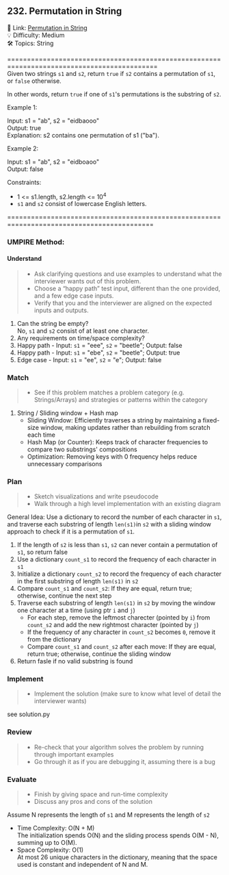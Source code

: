 ## 232. Permutation in String
🔗 Link: [Permutation in String](https://leetcode.com/problems/permutation-in-string/description/)<br>
💡 Difficulty: Medium<br>
🛠️ Topics: String<br>

============================================================================================<br>
Given two strings `s1` and `s2`, return `true` if `s2` contains a permutation of `s1`, or `false` otherwise.

In other words, return `true` if one of `s1`'s permutations is the substring of `s2`.<br>

 

Example 1:<br>

Input: s1 = "ab", s2 = "eidbaooo"<br>
Output: true<br>
Explanation: s2 contains one permutation of s1 ("ba").<br>

Example 2:<br>

Input: s1 = "ab", s2 = "eidboaoo"<br>
Output: false<br>
 

Constraints:<br>

- 1 <= s1.length, s2.length <= 10<sup>4</sup>
- `s1` and `s2` consist of lowercase English letters.

===========================================================================================<br>
### UMPIRE Method:
#### Understand

> - Ask clarifying questions and use examples to understand what the interviewer wants out of this problem.
> - Choose a “happy path” test input, different than the one provided, and a few edge case inputs. 
> - Verify that you and the interviewer are aligned on the expected inputs and outputs.
1. Can the string be empty?<br>
   No, `s1` and `s2` consist of at least one character.<br>
2. Any requirements on time/space complexity?<br>
3. Happy path - Input: `s1` = "eee", `s2` = "beetle"; Output: false
4. Happy path - Input: `s1` = "ebe", `s2` = "beetle"; Output: true
5. Edge case - Input: `s1` = "ee", `s2` = "e"; Output: false

### Match
> - See if this problem matches a problem category (e.g. Strings/Arrays) and strategies or patterns within the category
1. String / Sliding window + Hash map
   - Sliding Window: Efficiently traverses a string by maintaining a fixed-size window, making updates rather than rebuilding from scratch each time
   - Hash Map (or Counter): Keeps track of character frequencies to compare two substrings' compositions
   - Optimization: Removing keys with 0 frequency helps reduce unnecessary comparisons

   
### Plan
> - Sketch visualizations and write pseudocode
> - Walk through a high level implementation with an existing diagram

General Idea: Use a dictionary to record the number of each character in `s1`, and traverse each substring of length `len(s1)`in `s2` with a sliding window approach to check if it is a permutation of `s1`.<br>

1) If the length of `s2` is less than `s1`, `s2` can never contain a permutation of `s1`, so return false
2) Use a dictionary `count_s1` to record the frequency of each character in `s1`
3) Initialize a dictionary `count_s2` to record the frequency of each character in the first substring of length `len(s1)` in `s2` 
4) Compare `count_s1` and `count_s2`: If they are equal, return true; otherwise, continue the next step
5) Traverse each substring of length `len(s1)` in `s2` by moving the window one character at a time (using ptr `i` and `j`)
   - For each step, remove the leftmost charecter (pointed by `i`) from `count_s2` and add the new rightmost character (pointed by `j`)
   - If the frequency of any character in `count_s2` becomes `0`, remove it from the dictionary 
   - Compare `count_s1` and `count_s2` after each move: If they are equal, return true; otherwise, continue the sliding window
6) Return fasle if no valid substring is found
    
### Implement
> - Implement the solution (make sure to know what level of detail the interviewer wants)

see solution.py

### Review
> - Re-check that your algorithm solves the problem by running through important examples
> - Go through it as if you are debugging it, assuming there is a bug
### Evaluate
> - Finish by giving space and run-time complexity
> - Discuss any pros and cons of the solution

Assume N represents the length of `s1` and M represents the length of `s2`

- Time Complexity: O(N + M)<br>
  The initialization spends O(N) and the sliding process spends O(M - N), summing up to O(M).
- Space Complexity: O(1)<br>
  At most 26 unique characters in the dictionary, meaning that the space used is constant and independent of N and M.
  
